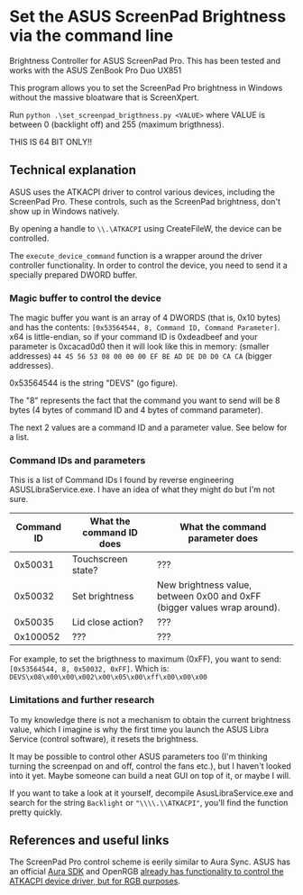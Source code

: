 # Set the ASUS ScreenPad Brightness via the command line

Brightness Controller for ASUS ScreenPad Pro. This has been tested and works with the ASUS ZenBook Pro Duo UX851

This program allows you to set the ScreenPad Pro brightness in Windows without the massive bloatware that is ScreenXpert.

Run `python .\set_screenpad_brigthness.py <VALUE>` where VALUE is between 0 (backlight off) and 255 (maximum brigthness).

THIS IS 64 BIT ONLY!!

## Technical explanation

ASUS uses the ATKACPI driver to control various devices, including the ScreenPad Pro. These controls, such as the ScreenPad brightness, don't show up in Windows natively.

By opening a handle to `\\.\ATKACPI` using CreateFileW, the device can be controlled.

The `execute_device_command` function is a wrapper around the driver controller functionality. In order to control the device, you need to send it a specially prepared DWORD buffer.

### Magic buffer to control the device

The magic buffer you want is an array of 4 DWORDS (that is, 0x10 bytes) and has the contents: `[0x53564544, 8, Command ID, Command Parameter]`. x64 is little-endian, so if your command ID is 0xdeadbeef and your parameter is 0xcacad0d0 then it will look like this in memory: (smaller addresses) `44 45 56 53 08 00 00 00 EF BE AD DE D0 D0 CA CA` (bigger addresses).

0x53564544 is the string "DEVS" (go figure).

The "8" represents the fact that the command you want to send will be 8 bytes (4 bytes of command ID and 4 bytes of command parameter).

The next 2 values are a command ID and a parameter value. See below for a list.


### Command IDs and parameters

This is a list of Command IDs I found by reverse engineering ASUSLibraService.exe. I have an idea of what they might do but I'm not sure.

Command ID | What the command ID does | What the command parameter does
--- | --- | ---
0x50031 | Touchscreen state? | ???
0x50032 | Set brightness | New brightness value, between 0x00 and 0xFF (bigger values wrap around).
0x50035 | Lid close action? | ???
0x100052 | ??? | ???

For example, to set the brigthness to maximum (0xFF), you want to send: `[0x53564544, 8, 0x50032, 0xFF]`. Which is: `DEVS\x08\x00\x00\x002\x00\x05\x00\xff\x00\x00\x00`

### Limitations and further research

To my knowledge there is not a mechanism to obtain the current brightness value, which I imagine is why the first time you launch the ASUS Libra Service (control software), it resets the brightness.

It may be possible to control other ASUS parameters too (I'm thinking turning the screenpad on and off, control the fans etc.), but I haven't looked into it yet. Maybe someone can build a neat GUI on top of it, or maybe I will.

If you want to take a look at it yourself, decompile AsusLibraService.exe and search for the string `Backlight` or `"\\\\.\\ATKACPI"`, you'll find the function pretty quickly.

## References and useful links

The ScreenPad Pro control scheme is eerily similar to Aura Sync. ASUS has an official [Aura SDK](https://www.ASUS.com/campaign/aura/us/AURA-ready.php) and OpenRGB [already has functionality to control the ATKACPI device driver, but for RGB purposes](https://gitlab.com/CalcProgrammer1/OpenRGB).
